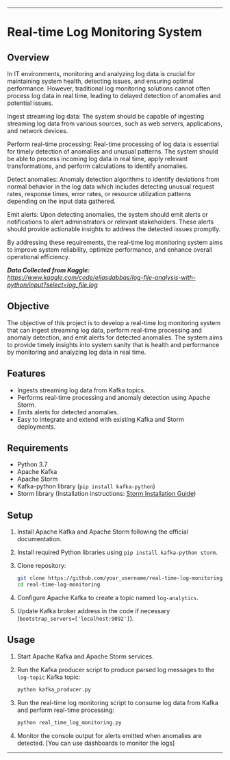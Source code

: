 
---
# Real-time Log Monitoring System

## Overview

In IT environments, monitoring and analyzing log data is crucial for maintaining system health, detecting issues, and ensuring optimal performance. However, traditional log monitoring solutions cannot often process log data in real time, leading to delayed detection of anomalies and potential issues.

Ingest streaming log data: The system should be capable of ingesting streaming log data from various sources, such as web servers, applications, and network devices.

Perform real-time processing: Real-time processing of log data is essential for timely detection of anomalies and unusual patterns. The system should be able to process incoming log data in real time, apply relevant transformations, and perform calculations to identify anomalies.

Detect anomalies: Anomaly detection algorithms to identify deviations from normal behavior in the log data which includes detecting unusual request rates, response times, error rates, or resource utilization patterns depending on the input data gathered.

Emit alerts: Upon detecting anomalies, the system should emit alerts or notifications to alert administrators or relevant stakeholders. These alerts should provide actionable insights to address the detected issues promptly.

By addressing these requirements, the real-time log monitoring system aims to improve system reliability, optimize performance, and enhance overall operational efficiency.

_**Data Collected from Kaggle:** https://www.kaggle.com/code/eliasdabbas/log-file-analysis-with-python/input?select=log_file.log_ 

## Objective

The objective of this project is to develop a real-time log monitoring system that can ingest streaming log data, perform real-time processing and anomaly detection, and emit alerts for detected anomalies. The system aims to provide timely insights into system sanity that is health and performance by monitoring and analyzing log data in real time.

## Features

- Ingests streaming log data from Kafka topics.
- Performs real-time processing and anomaly detection using Apache Storm.
- Emits alerts for detected anomalies.
- Easy to integrate and extend with existing Kafka and Storm deployments.

## Requirements

- Python 3.7
- Apache Kafka
- Apache Storm
- Kafka-python library (`pip install kafka-python`)
- Storm library (Installation instructions: [Storm Installation Guide](https://storm.apache.org/releases/2.2.0/Setting-up-development-environment.html))

## Setup

1. Install Apache Kafka and Apache Storm following the official documentation.
2. Install required Python libraries using `pip install kafka-python storm`.
3. Clone repository:

    ```bash
    git clone https://github.com/your_username/real-time-log-monitoring.git
    cd real-time-log-monitoring
    ```

4. Configure Apache Kafka to create a topic named `log-analytics`.
5. Update Kafka broker address in the code if necessary (`bootstrap_servers=['localhost:9092']`).

## Usage

1. Start Apache Kafka and Apache Storm services.
2. Run the Kafka producer script to produce parsed log messages to the `log-topic` Kafka topic:

    ```bash
    python kafka_producer.py
    ```

3. Run the real-time log monitoring script to consume log data from Kafka and perform real-time processing:

    ```bash
    python real_time_log_monitoring.py
    ```

4. Monitor the console output for alerts emitted when anomalies are detected. [You can use dashboards to monitor the logs]
---

